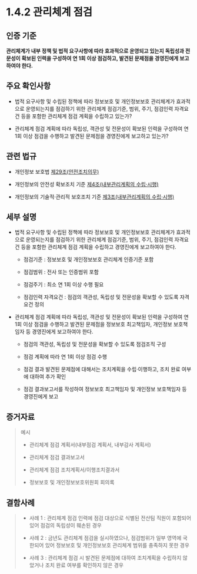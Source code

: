# 1.4.2 관리체계 점검

## 인증 기준

**관리체계가 내부 정책 및 법적 요구사항에 따라 효과적으로 운영되고 있는지 독립성과 전문성이 확보된 인력을 구성하여 연 1회 이상 점검하고, 발견된 문제점을 경영진에게 보고하여야 한다.**

## 주요 확인사항

- 법적 요구사항 및 수립된 정책에 따라 정보보호 및 개인정보보호 관리체계가 효과적으로 운영되는지를 점검하기 위한 관리체계 점검기준, 범위, 주기, 점검인력 자격요건 등을 포함한 관리체계 점검 계획을 수립하고 있는가?

- 관리체계 점검 계획에 따라 독립성, 객관성 및 전문성이 확보된 인력을 구성하여 연 1회 이상 점검을 수행하고 발견된 문제점을 경영진에게 보고하고 있는가?

## 관련 법규

- 개인정보 보호법 [제29조(안전조치의무)](https://www.law.go.kr/법령/개인정보보호법/(20200805,16930,20200204)/제29조 "페이지로 이동")

- 개인정보의 안전성 확보조치 기준 [제4조(내부관리계획의 수립·시행)](https://www.law.go.kr/행정규칙/(개인정보보호위원회)개인정보의안전성확보조치기준/(2020-2,20200811)/제4조 "페이지로 이동")

- 개인정보의 기술적·관리적 보호조치 기준 [제3조(내부관리계획의 수립·시행)](https://www.law.go.kr/행정규칙/(개인정보보호위원회)개인정보의기술적·관리적보호조치기준/(2020-5,20200811)/제3조 "페이지로 이동")

## 세부 설명

- 법적 요구사항 및 수립된 정책에 따라 정보보호 및 개인정보보호 관리체계가 효과적으로 운영되는지를 점검하기 위한 관리체계 점검기준, 범위, 주기, 점검인력 자격요건 등을 포함한 관리체계 점검 계획을 수립하고 경영진에게 보고하여야 한다.

    - 점검기준 : 정보보호 및 개인정보보호 관리체계 인증기준 포함

    - 점검범위 : 전사 또는 인증범위 포함

    - 점검주기 : 최소 연 1회 이상 수행 필요

    - 점검인력 자격요건 : 점검의 객관성, 독립성 및 전문성을 확보할 수 있도록 자격 요건 정의

- 관리체계 점검 계획에 따라 독립성, 객관성 및 전문성이 확보된 인력을 구성하여 연 1회 이상 점검을 수행하고 발견된 문제점을 정보보호 최고책임자, 개인정보 보호책임자 등 경영진에게 보고하여야 한다.

    - 점검의 객관성, 독립성 및 전문성을 확보할 수 있도록 점검조직 구성

    - 점검 계획에 따라 연 1회 이상 점검 수행

    - 점검 결과 발견된 문제점에 대해서는 조치계획을 수립·이행하고, 조치 완료 여부에 대하여 추가 확인

    - 점검 결과보고서를 작성하여 정보보호 최고책임자 및 개인정보 보호책임자 등 경영진에게 보고

## 증거자료

> 예시
>
> - 관리체계 점검 계획서(내부점검 계획서, 내부감사 계획서)
>
> - 관리체계 점검 결과보고서
>
> - 관리체계 점검 조치계획서/이행조치결과서
>
> - 정보보호 및 개인정보보호위원회 회의록

## 결함사례

> - 사례 1 : 관리체계 점검 인력에 점검 대상으로 식별된 전산팀 직원이 포함되어 있어 점검의 독립성이 훼손된 경우
>
> - 사례 2 : 금년도 관리체계 점검을 실시하였으나, 점검범위가 일부 영역에 국한되어 있어 정보보호 및 개인정보보호 관리체계 범위를 충족하지 못한 경우
>
> - 사례 3 : 관리체계 점검 시 발견된 문제점에 대하여 조치계획을 수립하지 않았거나 조치 완료 여부를 확인하지 않은 경우
